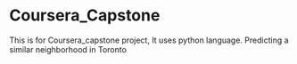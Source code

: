 # Coursera_Capstone
This is for Coursera_capstone project, It uses python language. Predicting a similar neighborhood in Toronto
